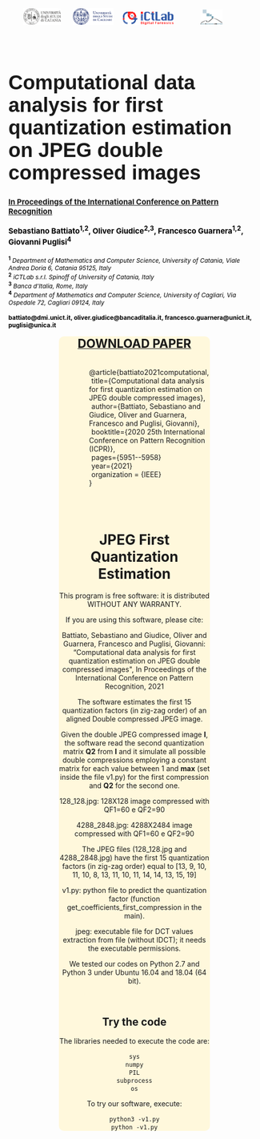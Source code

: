 <div style="text-align:center">
<a href="http://www.dmi.unict.it/"><img src="img/unict.png" width="15%" hspace="5" target="_blank"></a>
<a style="margin-left:2%" href="http://www.unica.it/"><img src="img/unica.png" width="16%" hspace="5" target="_blank"></a>
<a style="margin-left:2%" href="https://www.ictlab.srl/"><img src="img/ictlab.png" width="20%" target="_blank"></a>
<a href="https://iplab.dmi.unict.it/"><img src="img/iplab.png" width="9%" hspace="50" target="_blank"></a>
</div>
<br><br>

<h1  style="font-family: Arial;  font-size: 40px;"><b>Computational data analysis for first quantization estimation on JPEG double compressed images</b></h1>

<div style="font-size:15px; color:black"><b><a href="https://www.micc.unifi.it/icpr2020/" target="_blank">In Proceedings of the International Conference on Pattern Recognition</a></b></div>
<br>

<div style="font-size:15px; color:black"><b>Sebastiano Battiato<sup>1,2</sup>, Oliver Giudice<sup>2,3</sup>, Francesco Guarnera<sup>1,2</sup>, Giovanni Puglisi<sup>4</sup></b></div>
<br>
<div style="font-size:12px; color:black"><sup><b>1</b></sup> <em>Department of Mathematics and Computer Science, University of Catania, Viale Andrea Doria 6, Catania 95125, Italy</em><br>
	<sup><b>2</b></sup> <em>iCTLab s.r.l. Spinoff of University of Catania, Italy</em><br>
	<sup><b>3</b></sup> <em>Banca d'Italia, Rome, Italy</em><br>
	<sup><b>4</b></sup> <em>Department of Mathematics and Computer Science, University of Cagliari, Via Ospedale 72, Cagliari 09124, Italy</em><br>
	<br>
	<b>battiato@dmi.unict.it, oliver.giudice@bancaditalia.it, francesco.guarnera@unict.it, puglisi@unica.it</b>
	<br><br>
</div>
<div style="text-align: center; background-color: cornsilk; border-radius: 10px;margin-left: 20%;margin-right: 20%;width: 60%">

<center>
<a href="https://ieeexplore.ieee.org/document/9412528"><font size="5px" ><b>DOWNLOAD PAPER</b></font></a>
</center>
<br><br>
<div style="text-align:left !important;margin-left:20%">
	@article{battiato2021computational,<br>
<span style="margin-left: 2%">title={Computational data analysis for first quantization estimation on JPEG double compressed images},</span><br>
<span style="margin-left: 2%">author={Battiato, Sebastiano and Giudice, Oliver and Guarnera, Francesco and Puglisi, Giovanni},</span><br>
<span style="margin-left: 2%">booktitle={2020 25th International Conference on Pattern Recognition (ICPR)},</span><br>
<span style="margin-left: 2%">pages={5951--5958}</span><br>
<span style="margin-left: 2%">year={2021}</span><br>
<span style="margin-left: 2%">organization = {IEEE}</span><br>
	}
</div>

<br><br>

# JPEG First Quantization Estimation 

This program is free software: it is distributed WITHOUT ANY WARRANTY.

If you are using this software, please cite:

Battiato, Sebastiano and Giudice, Oliver and Guarnera, Francesco and Puglisi, Giovanni:
“Computational data analysis for first quantization estimation on JPEG double compressed images",
In Proceedings of the International Conference on Pattern Recognition, 2021
    
The software estimates the first 15 quantization factors (in zig-zag order) of an aligned Double compressed JPEG image.

Given the double JPEG compressed image <b>I</b>, the software read the second quantization matrix <b>Q2</b> from <b>I</b> and it simulate all possible double compressions 
employing a constant matrix for each value between 1 and <b>max</b> (set inside the file v1.py) for the first compression and <b>Q2</b> for the second one.

128_128.jpg: 128X128 image compressed with QF1=60 e QF2=90

4288_2848.jpg: 4288X2484 image compressed with QF1=60 e QF2=90

The JPEG files (128_128.jpg and 4288_2848.jpg) have the first 15 quantization factors (in zig-zag order) equal to [13, 9, 10, 11, 10, 8, 13, 11, 10, 11, 14, 14, 13, 15, 19]

v1.py: python file to predict the quantization factor (function get_coefficients_first_compression in the main).

jpeg: executable file for DCT values extraction from file (without IDCT); it needs the executable permissions.


We tested our codes on Python 2.7 and Python 3 under Ubuntu 16.04 and 18.04 (64 bit).

<br>

## Try the code

The libraries needed to execute the code are:
```
sys
numpy
PIL
subprocess
os
```



To try our software, execute:
```
python3 -v1.py
python -v1.py
```





